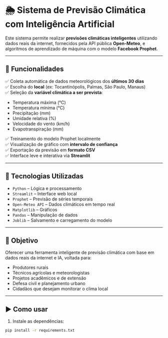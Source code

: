 # 🌦️ Sistema de Previsão Climática com Inteligência Artificial

Este sistema permite realizar **previsões climáticas inteligentes** utilizando dados reais da internet, fornecidos pela API pública **Open-Meteo**, e algoritmos de aprendizado de máquina com o modelo **Facebook Prophet**.

---

## 📌 Funcionalidades

✅ Coleta automática de dados meteorológicos dos **últimos 30 dias**  
✅ Escolha do **local** (ex: Tocantinópolis, Palmas, São Paulo, Manaus)  
✅ Seleção da **variável climática a ser prevista**:
- Temperatura máxima (°C)
- Temperatura mínima (°C)
- Precipitação (mm)
- Umidade relativa (%)
- Velocidade do vento (km/h)
- Evapotranspiração (mm)

✅ Treinamento do modelo Prophet localmente  
✅ Visualização de gráfico com **intervalo de confiança**  
✅ Exportação da previsão em **formato CSV**  
✅ Interface leve e interativa via **Streamlit**

---

## 🧠 Tecnologias Utilizadas

- `Python` – Lógica e processamento
- `Streamlit` – Interface web local
- `Prophet` – Previsão de séries temporais
- `Open-Meteo API` – Dados climáticos em tempo real
- `Matplotlib` – Gráficos
- `Pandas` – Manipulação de dados
- `Joblib` – Salvamento e carregamento do modelo

---

## 🎯 Objetivo

Oferecer uma ferramenta inteligente de previsão climática com base em dados reais da internet e IA, voltada para:

- Produtores rurais
- Técnicos agrícolas e meteorologistas
- Projetos acadêmicos e de extensão
- Defesa civil e planejamento urbano
- Cidadãos que desejam monitorar o clima local

---

## ▶️ Como usar

1. Instale as dependências:
```bash
pip install -r requirements.txt

 
